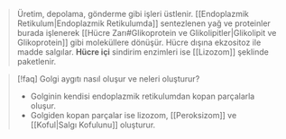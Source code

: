 >Üretim, depolama, gönderme gibi işleri üstlenir. [[Endoplazmik Retikulum|Endoplazmik Retikulumda]] sentezlenen yağ ve proteinler burada işlenerek [[Hücre Zarı#Glikoprotein ve Glikolipitler|Glikolipit ve Glikoprotein]] gibi moleküllere dönüşür. Hücre dışına ekzositoz ile madde salgılar. **Hücre içi** sindirim enzimleri ise [[Lizozom]] şeklinde paketlenir.

> [!faq] Golgi aygıtı nasıl oluşur ve neleri oluşturur? 
> - Golginin kendisi endoplazmik retikulumdan kopan parçalarla oluşur.
> - Golgiden kopan parçalar ise lizozom, [[Peroksizom]] ve [[Koful|Salgı Kofulunu]] oluşturur.
